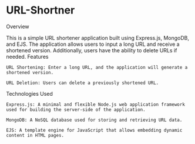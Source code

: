 # URL-Shortner

Overview

This is a simple URL shortener application built using Express.js, MongoDB, and EJS. The application allows users to input a long URL and receive a shortened version. Additionally, users have the ability to delete URLs if needed.
Features

    URL Shortening: Enter a long URL, and the application will generate a shortened version.

    URL Deletion: Users can delete a previously shortened URL.

Technologies Used

    Express.js: A minimal and flexible Node.js web application framework used for building the server-side of the application.

    MongoDB: A NoSQL database used for storing and retrieving URL data.

    EJS: A template engine for JavaScript that allows embedding dynamic content in HTML pages.
